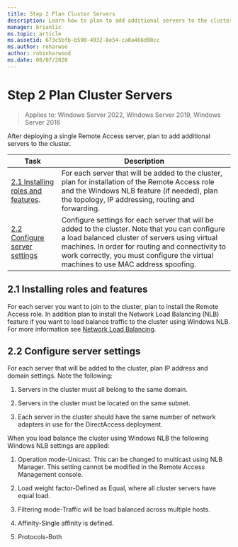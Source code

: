 ```yaml
---
title: Step 2 Plan Cluster Servers
description: Learn how to plan to add additional servers to the cluster.
manager: brianlic
ms.topic: article
ms.assetid: 673c5bfb-b590-4932-8e54-ca0a466d90cc
ms.author: roharwoo
author: robinharwood
ms.date: 08/07/2020
---
```

# Step 2 Plan Cluster Servers

>Applies to: Windows Server 2022, Windows Server 2019, Windows Server 2016

After deploying a single Remote Access server, plan to add additional servers to the cluster.

|Task|Description|
|----|--------|
|[2.1 Installing roles and features](#BKMK_Install).|For each server that will be added to the cluster, plan for installation of the Remote Access role and the Windows NLB feature (if needed), plan the topology, IP addressing, routing and forwarding.|
|[2.2 Configure server settings](#BKMK_Config)|Configure settings for each server that will be added to the cluster. Note that you can configure a load balanced cluster of servers using virtual machines. In order for routing and connectivity to work correctly, you must configure the virtual machines to use MAC address spoofing.|

## <a name="BKMK_Install"></a>2.1 Installing roles and features
For each server you want to join to the cluster, plan to install the Remote Access role. In addition plan to install the Network Load Balancing (NLB) feature if you want to load balance traffic to the cluster using Windows NLB. For more information see [Network Load Balancing](../../../../../networking/technologies/network-load-balancing.md).

## <a name="BKMK_Config"></a>2.2 Configure server settings
For each server that will be added to the cluster, plan IP address and domain settings. Note the following:

1.  Servers in the cluster must all belong to the same domain.

2.  Servers in the cluster must be located on the same subnet.

3.  Each server in the cluster should have the same number of network adapters in use for the DirectAccess deployment.

When you load balance the cluster using Windows NLB the following Windows NLB settings are applied:

1.  Operation mode-Unicast. This can be changed to multicast using NLB Manager. This setting cannot be modified in the Remote Access Management console.

2.  Load weight factor-Defined as Equal, where all cluster servers have equal load.

3.  Filtering mode-Traffic will be load balanced across multiple hosts.

4.  Affinity-Single affinity is defined.

5.  Protocols-Both
